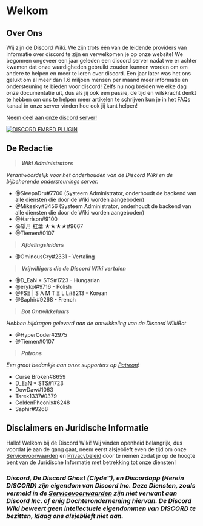<!-- TITLE: Dutch - Startpagina -->
<!-- SUBTITLE: Welkom bij de Discord Wiki! -->

# Welkom
## Over Ons

Wij zijn de Discord Wiki. We zijn trots één van de leidende providers van informatie over discord te zijn en verwelkomen je op onze website! We begonnen ongeveer een jaar geleden een discord server nadat we er achter kwamen dat onze vaardigheden gebruikt zouden kunnen worden om om andere te helpen en meer te leren over discord. Een jaar later was het ons gelukt om al meer dan 1.6 miljoen mensen per maand meer informatie en ondersteuning te bieden voor discord! Zelfs nu nog breiden we elke dag onze documentatie uit, dus als jij ook een passie, de tijd en wilskracht denkt te hebben om ons te helpen meer artikelen te schrijven kun je in het FAQs kanaal in onze server vinden hoe ook jij kunt helpen!  

[Neem deel aan onze discord server!](https://discord.gg/ZRJ9Ghh)

<a href="https://discord.gg/ZRJ9Ghh">![DISCORD EMBED PLUGIN](https://discordapp.com/api/guilds/367460196148183040/widget.png?style=banner2)</a>

## De Redactie
> ***Wiki Administrators***

*Verantwoordelijk voor het onderhouden van de Discord Wiki en de bijbehorende ondersteunings server.*
* @SleepaDru#7700 (Systeem Administrator, onderhoudt de backend van alle diensten die door de Wiki worden aangeboden)
* @Mikesky#3456 (Systeem Administrator, onderhoudt de backend van alle diensten die door de Wiki worden aangeboden)
* @Harrison#9100
* @望月 紅葉 ★★★★#9667
* @Tiemen#0107

>***Afdelingsleiders***

* @OminousCry#2331 - Vertaling

> ***Vrijwilligers die de Discord Wiki vertalen***

* @D_EaN * STS#1723 - Hungarian
* @erykol#9716 - Polish
* @FSΞ | S Λ M T Ξ L L#8213 - Korean
* @Saphir#9268 - French

> ***Bot Ontwikkelaars***

*Hebben bijdragen geleverd aan de ontwikkeling van de Discord WikiBot*
* @HyperCoder#2975
* @Tiemen#0107

> ***Patrons***

*Een groot bedankje aan onze supporters op [Patreon](https://www.patreon.com/TheDiscordWiki)!*

* Curse Broken#8659
* D_EaN * STS#1723
* DowDaw#1063
* Tarek1337#0379
* GoldenPheonix#6248
* Saphir#9268

## Disclaimers en Juridische Informatie
Hallo! Welkom bij de Discord Wiki! Wij vinden openheid belangrijk, dus voordat je aan de gang gaat, neem eerst alsjeblieft even de tijd om onze [Servicevoorwaarden](/terms) en [Privacybeleid](/privacy) door te nemen zodat je op de hoogte bent van de Juridische Informatie met betrekking tot onze diensten!

### ***Discord, De Discord Ghost (Clyde™), en Discordapp (Herein DISCORD) zijn eigendom van Discord Inc. Deze Diensten, zoals vermeld in de [Servicevoorwaarden](/terms) zijn niet verwant aan Discord Inc. of enig Dochteronderneming hiervan. De Discord Wiki beweert geen intellectuele eigendommen van DISCORD te bezitten, klaag ons alsjeblieft niet aan.***